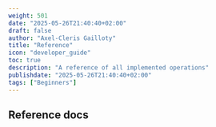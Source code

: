 ```yaml
---
weight: 501
date: "2025-05-26T21:40:40+02:00"
draft: false
author: "Axel-Cleris Gailloty"
title: "Reference"
icon: "developer_guide"
toc: true
description: "A reference of all implemented operations"
publishdate: "2025-05-26T21:40:40+02:00"
tags: ["Beginners"]
---
```


## Reference docs